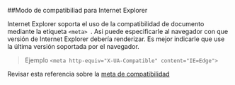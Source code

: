 ##Modo de compatibiliad para Internet Explorer

Internet Explorer soporta el uso de la  compatibilidad de documento mediante la etiqueta ```<meta> ```. Asi puede especificarle al navegador con que versión de Internet Explorer debería renderizar. Es mejor indicarle que use la última versión soportada por el navegador.

>Ejemplo
>```<meta http-equiv="X-UA-Compatible" content="IE=Edge">```

Revisar esta referencia sobre la [meta de compatibilidad]


[meta de compatibilidad]:http://stackoverflow.com/questions/6771258/whats-the-difference-if-meta-http-equiv-x-ua-compatible-content-ie-edge-e
